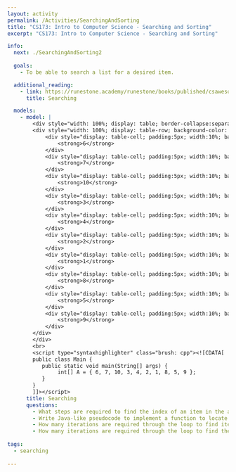 ```yaml
---
layout: activity
permalink: /Activities/SearchingAndSorting
title: "CS173: Intro to Computer Science - Searching and Sorting"
excerpt: "CS173: Intro to Computer Science - Searching and Sorting"

info:
  next: ./SearchingAndSorting2
  
  goals: 
    - To be able to search a list for a desired item.

  additional_reading:
    - link: https://runestone.academy/runestone/books/published/csawesome/Unit7-ArrayList/topic-7-5-searching.html 
      title: Searching

  models:
    - model: |
        <div style="width: 100%; display: table; border-collapse:separate; border-spacing:5px;">
        <div style="width: 100%; display: table-row; background-color: black; color: white;">
            <div style="display: table-cell; padding:5px; width:10%; background-color: black; color: white;">
                <strong>6</strong>
            </div>
            <div style="display: table-cell; padding:5px; width:10%; background-color: black; color: white;">
                <strong>7</strong>
            </div>
            <div style="display: table-cell; padding:5px; width:10%; background-color: black; color: white;">
                <strong>10</strong>
            </div>
            <div style="display: table-cell; padding:5px; width:10%; background-color: black; color: white;">
                <strong>3</strong>
            </div>            
            <div style="display: table-cell; padding:5px; width:10%; background-color: black; color: white;">
                <strong>4</strong>
            </div>
            <div style="display: table-cell; padding:5px; width:10%; background-color: black; color: white;">
                <strong>2</strong>
            </div>
            <div style="display: table-cell; padding:5px; width:10%; background-color: black; color: white;">
                <strong>1</strong>
            </div>
            <div style="display: table-cell; padding:5px; width:10%; background-color: black; color: white;">
                <strong>8</strong>
            </div>
            <div style="display: table-cell; padding:5px; width:10%; background-color: black; color: white;">
                <strong>5</strong>
            </div>
            <div style="display: table-cell; padding:5px; width:10%; background-color: black; color: white;">
                <strong>9</strong>
            </div>            
        </div>    
        </div>
        <br>
        <script type="syntaxhighlighter" class="brush: cpp"><![CDATA[        
        public class Main {
           public static void main(String[] args) {
                int[] A = { 6, 7, 10, 3, 4, 2, 1, 8, 5, 9 };
           }
        }
        ]]></script>        
      title: Searching
      questions:
        - What steps are required to find the index of an item in the array (say, the number <code>2</code>)?
        - Write Java-like pseudocode to implement a function to locate a value <code>k</code> in an array <code>A</code>.
        - How many iterations are required through the loop to find item <code>6</code>?  How about item <code>9</code>?
        - How many iterations are required through the loop to find the last item in a list of size <code>N</code>?
      
tags:
  - searching
  
---
```


